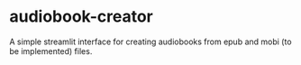# audiobook-creator
A simple streamlit interface for creating audiobooks from epub and mobi (to be implemented) files.
